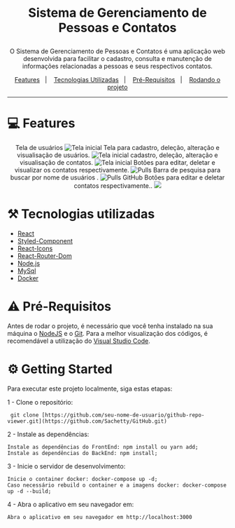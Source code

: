 # <p align="center">Sistema de Gerenciamento de Pessoas e Contatos</p>
<p align="center"> O Sistema de Gerenciamento de Pessoas e Contatos é uma aplicação web desenvolvida para facilitar o cadastro, consulta e manutenção de informações relacionadas a pessoas e seus respectivos contatos.</p>
<p align="center">
  <a href="#movie_camera-gifs">Features</a>&nbsp;&nbsp;&nbsp;|&nbsp;&nbsp;&nbsp;
  <a href="#hammer_and_pick-tecnologias-utilizadas">Tecnologias Utilizadas</a>&nbsp;&nbsp;&nbsp;|&nbsp;&nbsp;&nbsp;
  <a href="#warning-pré-requisitos">Pré-Requisitos</a>&nbsp;&nbsp;&nbsp;|&nbsp;&nbsp;&nbsp;
  <a href="#gear-rodando-o-projeto">Rodando o projeto</a>
</p>

---
# :computer: Features
<p align="center">
  Tela de usuários
  <img src="https://github.com/Sachetty/Schedule_List/assets/70166153/874cec8f-9643-49a6-93d3-3455cf198b9c" title="Tela inicial">
  Tela para cadastro, deleção, alteração e visualisação de usuários.
  <img src="https://github.com/Sachetty/Schedule_List/assets/70166153/5b8fdcde-9e73-4d25-8a26-328988badeea"  title="Tela inicial">
  cadastro, deleção, alteração e visualisação de contatos. 
  <img src="https://github.com/Sachetty/Schedule_List/assets/70166153/866bf113-bd26-4c31-b919-d520333b6436"  title="Tela inicial">
  Botões para editar, deletar e visualizar os contatos respectivamente.
  <img src="https://github.com/Sachetty/Schedule_List/assets/70166153/2ffd0469-899c-4d46-8a68-23716d5b04f0" title="Pulls">
  Barra de pesquisa para buscar por nome de usuários .
  <img src="https://github.com/Sachetty/Schedule_List/assets/70166153/4701b185-9850-4d85-acf2-c9b7a44e7e7f" title="Pulls GitHub">
  Botões para editar e deletar contatos respectivamente..
  <img src="https://github.com/Sachetty/Schedule_List/assets/70166153/77d476d3-4ef9-4f08-b5df-de1d315d72ce">
</p>

# :hammer_and_pick: Tecnologias utilizadas 
- [React](https://pt-br.reactjs.org/)
- [Styled-Component](https://styled-components.com/)
- [React-Icons](https://react-icons.github.io/react-icons/)
- [React-Router-Dom](https://reactrouter.com/en/main)
- [Node.js](https://nodejs.org/en)
- [MySql](https://www.mysql.com/products/workbench/)
- [Docker](https://www.docker.com/)



# :warning: Pré-Requisitos
Antes de rodar o projeto, é necessário que você tenha instalado na sua máquina o [NodeJS](https://nodejs.org/en/) e o [Git](https://git-scm.com/downloads). Para a melhor visualização dos códigos, é recomendável a utilização do [Visual Studio Code](https://code.visualstudio.com/).

# :gear: Getting Started
Para executar este projeto localmente, siga estas etapas:

1 - Clone o repositório:
```
 git clone [https://github.com/seu-nome-de-usuario/github-repo-viewer.git](https://github.com/Sachetty/GitHub.git)
```

2 - Instale as dependências:
```
Instale as dependências do FrontEnd: npm install ou yarn add;
Instale as dependências do BackEnd: npm install;

```

3 - Inicie o servidor de desenvolvimento: 
```
Inicie o container docker: docker-compose up -d;
Caso necessário rebuild o container e a imagens docker: docker-compose up -d --build;
```
4 - Abra o aplicativo em seu navegador em:
```
Abra o aplicativo em seu navegador em http://localhost:3000
```
